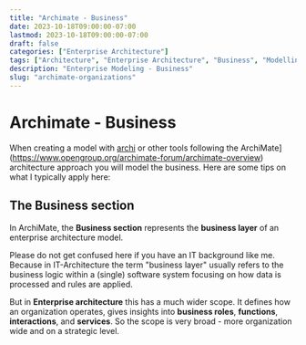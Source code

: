 ```yaml
---
title: "Archimate - Business"
date: 2023-10-18T09:00:00-07:00
lastmod: 2023-10-18T09:00:00-07:00
draft: false
categories: ["Enterprise Architecture"]
tags: ["Architecture", "Enterprise Architecture", "Business", "Modelling", "archi", "Tools", "Archimate", "IT-Architecture"]
description: "Enterprise Modeling - Business"
slug: "archimate-organizations"
---
```


# Archimate - Business

When creating a model with [archi](https://www.archimatetool.com/) or other tools following the ArchiMate](https://www.opengroup.org/archimate-forum/archimate-overview) architecture approach you will model the business. Here are some tips on what I typically apply here:

## The Business section 

In ArchiMate, the **Business section** represents the **business layer** of an enterprise architecture model. 

Please do not get confused here if you have an IT background like me. Because in IT-Architecture the term "business layer" usually refers to the business logic within a (single) software system focusing on how data is processed and rules are applied. 

But in **Enterprise architecture** this has a much wider scope. It defines how an organization operates, gives insights into **business roles**, **functions**, **interactions**, and **services**. So the scope is very broad - more organization wide and on a strategic level.



